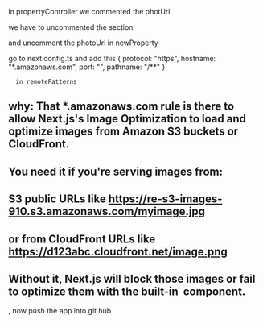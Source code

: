 in propertyController
we commented the photUrl

we have to uncommented the section

and uncomment the photoUrl in newProperty

go to next.config.ts
and 
add this 
 {
        protocol: "https",
        hostname: "*.amazonaws.com",
        port: "",
        pathname: "/**"
      } 

      in remotePatterns

## why: That *.amazonaws.com rule is there to allow Next.js's Image Optimization to load and optimize images from Amazon S3 buckets or CloudFront.

## You need it if you're serving images from:

## S3 public URLs like https://re-s3-images-910.s3.amazonaws.com/myimage.jpg

## or from CloudFront URLs like https://d123abc.cloudfront.net/image.png

## Without it, Next.js will block those images or fail to optimize them with the built-in <Image /> component.



, now push the app into git hub